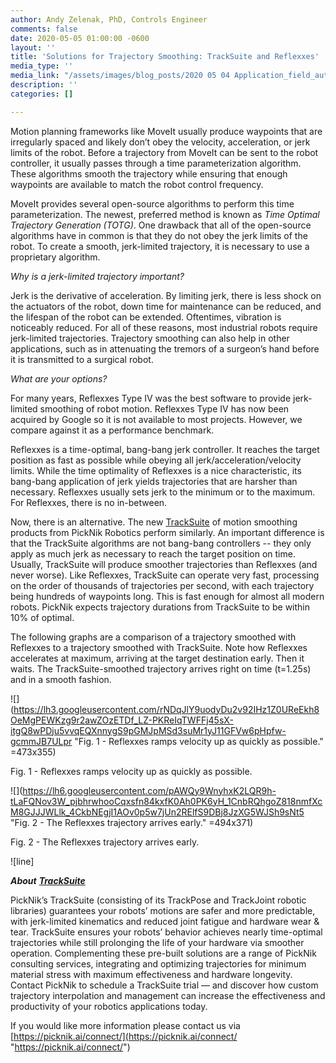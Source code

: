 ```yaml
---
author: Andy Zelenak, PhD, Controls Engineer
comments: false
date: 2020-05-05 01:00:00 -0600
layout: ''
title: 'Solutions for Trajectory Smoothing: TrackSuite and Reflexxes'
media_type: ''
media_link: "/assets/images/blog_posts/2020 05 04 Application_field_automotive.jpg"
description: ''
categories: []

---
```


Motion planning frameworks like MoveIt usually produce waypoints that are irregularly spaced and likely don’t obey the velocity, acceleration, or jerk limits of the robot. Before a trajectory from MoveIt can be sent to the robot controller, it usually passes through a time parameterization algorithm. These algorithms smooth the trajectory while ensuring that enough waypoints are available to match the robot control frequency.

MoveIt provides several open-source algorithms to perform this time parameterization. The newest, preferred method is known as _Time Optimal Trajectory Generation (TOTG)_. One drawback that all of the open-source algorithms have in common is that they do not obey the jerk limits of the robot. To create a smooth, jerk-limited trajectory, it is necessary to use a proprietary algorithm.

_Why is a jerk-limited trajectory important?_

Jerk is the derivative of acceleration. By limiting jerk, there is less shock on the actuators of the robot, down time for maintenance can be reduced, and the lifespan of the robot can be extended. Oftentimes, vibration is noticeably reduced. For all of these reasons, most industrial robots require jerk-limited trajectories. Trajectory smoothing can also help in other applications, such as in attenuating the tremors of a surgeon’s hand before it is transmitted to a surgical robot.

_What are your options?_

For many years, Reflexxes Type IV was the best software to provide jerk-limited smoothing of robot motion. Reflexxes Type IV has now been acquired by Google so it is not available to most projects. However, we compare against it as a performance benchmark.

Reflexxes is a time-optimal, bang-bang jerk controller. It reaches the target position as fast as possible while obeying all jerk/acceleration/velocity limits. While the time optimality of Reflexxes is a nice characteristic, its bang-bang application of jerk yields trajectories that are harsher than necessary. Reflexxes usually sets jerk to the minimum or to the maximum. For Reflexxes, there is no in-between.

Now, there is an alternative. The new [TrackSuite](https://picknik.ai/products/tracksuite/) of motion smoothing products from PickNik Robotics perform similarly. An important difference is that the TrackSuite algorithms are not bang-bang controllers -- they only apply as much jerk as necessary to reach the target position on time. Usually, TrackSuite will produce smoother trajectories than Reflexxes (and never worse). Like Reflexxes, TrackSuite can operate very fast, processing on the order of thousands of trajectories per second, with each trajectory being hundreds of waypoints long. This is fast enough for almost all modern robots. PickNik expects trajectory durations from TrackSuite to be within 10% of optimal.

The following graphs are a comparison of a trajectory smoothed with Reflexxes to a trajectory smoothed with TrackSuite. Note how Reflexxes accelerates at maximum, arriving at the target destination early. Then it waits. The TrackSuite-smoothed trajectory arrives right on time (t=1.25s) and in a smooth fashion.

![](https://lh3.googleusercontent.com/rNDqJlY9uodyDu2v92IHz1Z0UReEkh8OeMgPEWKzg9r2awZOzETDf_LZ-PKReIqTWFFj45sX-itgQ8wPDju5vvqEQXnnygS9pGMJpMSd3suMr1yJ11GFVw6pHpfw-gcmmJB7ULpr "Fig. 1 - Reflexxes ramps velocity up as quickly as possible." =473x355)

Fig. 1 - Reflexxes ramps velocity up as quickly as possible.

![](https://lh6.googleusercontent.com/pAWQy9WnyhxK2LQR9h-tLaFQNov3W_pjbhrwhooCqxsfn84kxfK0Ah0PK6yH_1CnbRQhgoZ818nmfXcM8GJJJWLlk_4CkbNEgjI1AOv0p5w7jUn2RElfS9DBj8JzXG5WJSh9sNt5 "Fig. 2 - The Reflexxes trajectory arrives early." =494x371)

Fig. 2 - The Reflexxes trajectory arrives early.

!\[line\]

**_About_** [**_TrackSuite_**](https://picknik.ai/products/tracksuite/)

PickNik’s TrackSuite (consisting of its TrackPose and TrackJoint robotic libraries) guarantees your robots’ motions are safer and more predictable, with jerk-limited kinematics and reduced joint fatigue and hardware wear & tear. TrackSuite ensures your robots’ behavior achieves nearly time-optimal trajectories while still prolonging the life of your hardware via smoother operation. Complementing these pre-built solutions are a range of PickNik consulting services, integrating and optimizing trajectories for minimum material stress with maximum effectiveness and hardware longevity. Contact PickNik to schedule a TrackSuite trial — and discover how custom trajectory interpolation and management can increase the effectiveness and productivity of your robotics applications today.

If you would like more information please contact us via [https://picknik.ai/connect/](https://picknik.ai/connect/ "https://picknik.ai/connect/")
